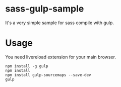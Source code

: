# sass-gulp-sample

It's a very simple sample for sass compile with gulp.

# Usage

You need livereload extension for your main browser.

```
npm install -g gulp
npm install
npm install gulp-sourcemaps --save-dev
gulp
```
